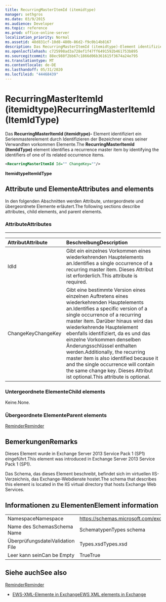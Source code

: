 ```yaml
---
title: RecurringMasterItemId (itemidtype)
manager: sethgros
ms.date: 03/9/2015
ms.audience: Developer
ms.topic: reference
ms.prod: office-online-server
localization_priority: Normal
ms.assetid: 48d831cf-10d8-480b-86d2-f9c0b14b8167
description: Das RecurringMasterItemId (itemidtype)-Element identifiziert ein Serienmasterelement durch Identifizieren der Bezeichner eines seiner Verwandten vorkommen Elemente.
ms.openlocfilehash: c725998ad3a728ef1f47ff6491592b461753b895
ms.sourcegitcommit: 88ec988f2bb67c1866d06b361615f3674a24e795
ms.translationtype: MT
ms.contentlocale: de-DE
ms.lasthandoff: 05/31/2020
ms.locfileid: "44468439"
---
```

# <a name="recurringmasteritemid-itemidtype"></a><span data-ttu-id="3ca5a-103">RecurringMasterItemId (itemidtype)</span><span class="sxs-lookup"><span data-stu-id="3ca5a-103">RecurringMasterItemId (ItemIdType)</span></span>

<span data-ttu-id="3ca5a-104">Das **RecurringMasterItemId (itemidtype)-** Element identifiziert ein Serienmasterelement durch Identifizieren der Bezeichner eines seiner Verwandten vorkommen Elemente.</span><span class="sxs-lookup"><span data-stu-id="3ca5a-104">The **RecurringMasterItemId (ItemIdType)** element identifies a recurrence master item by identifying the identifiers of one of its related occurrence items.</span></span> 
  
```XML
<RecurringMasterItemId Id="" ChangeKey=""/>
```

 <span data-ttu-id="3ca5a-105">**Itemidtype**</span><span class="sxs-lookup"><span data-stu-id="3ca5a-105">**ItemIdType**</span></span>
## <a name="attributes-and-elements"></a><span data-ttu-id="3ca5a-106">Attribute und Elemente</span><span class="sxs-lookup"><span data-stu-id="3ca5a-106">Attributes and elements</span></span>

<span data-ttu-id="3ca5a-107">In den folgenden Abschnitten werden Attribute, untergeordnete und übergeordnete Elemente erläutert.</span><span class="sxs-lookup"><span data-stu-id="3ca5a-107">The following sections describe attributes, child elements, and parent elements.</span></span>
  
### <a name="attributes"></a><span data-ttu-id="3ca5a-108">Attribute</span><span class="sxs-lookup"><span data-stu-id="3ca5a-108">Attributes</span></span>

****

|<span data-ttu-id="3ca5a-109">**Attribut**</span><span class="sxs-lookup"><span data-stu-id="3ca5a-109">**Attribute**</span></span>|<span data-ttu-id="3ca5a-110">**Beschreibung**</span><span class="sxs-lookup"><span data-stu-id="3ca5a-110">**Description**</span></span>|
|:-----|:-----|
|<span data-ttu-id="3ca5a-111">Id</span><span class="sxs-lookup"><span data-stu-id="3ca5a-111">Id</span></span>  <br/> |<span data-ttu-id="3ca5a-112">Gibt ein einzelnes Vorkommen eines wiederkehrenden Hauptelements an.</span><span class="sxs-lookup"><span data-stu-id="3ca5a-112">Identifies a single occurrence of a recurring master item.</span></span> <span data-ttu-id="3ca5a-113">Dieses Attribut ist erforderlich.</span><span class="sxs-lookup"><span data-stu-id="3ca5a-113">This attribute is required.</span></span>  <br/> |
|<span data-ttu-id="3ca5a-114">ChangeKey</span><span class="sxs-lookup"><span data-stu-id="3ca5a-114">ChangeKey</span></span>  <br/> |<span data-ttu-id="3ca5a-115">Gibt eine bestimmte Version eines einzelnen Auftretens eines wiederkehrenden Hauptelements an.</span><span class="sxs-lookup"><span data-stu-id="3ca5a-115">Identifies a specific version of a single occurrence of a recurring master item.</span></span> <span data-ttu-id="3ca5a-116">Darüber hinaus wird das wiederkehrende Hauptelement ebenfalls identifiziert, da es und das einzelne Vorkommen denselben Änderungsschlüssel enthalten werden.</span><span class="sxs-lookup"><span data-stu-id="3ca5a-116">Additionally, the recurring master item is also identified because it and the single occurrence will contain the same change key.</span></span> <span data-ttu-id="3ca5a-117">Dieses Attribut ist optional.</span><span class="sxs-lookup"><span data-stu-id="3ca5a-117">This attribute is optional.</span></span>  <br/> |
   
### <a name="child-elements"></a><span data-ttu-id="3ca5a-118">Untergeordnete Elemente</span><span class="sxs-lookup"><span data-stu-id="3ca5a-118">Child elements</span></span>

<span data-ttu-id="3ca5a-119">Keine.</span><span class="sxs-lookup"><span data-stu-id="3ca5a-119">None.</span></span>
  
### <a name="parent-elements"></a><span data-ttu-id="3ca5a-120">Übergeordnete Elemente</span><span class="sxs-lookup"><span data-stu-id="3ca5a-120">Parent elements</span></span>

[<span data-ttu-id="3ca5a-121">Reminder</span><span class="sxs-lookup"><span data-stu-id="3ca5a-121">Reminder</span></span>](reminder.md)
  
## <a name="remarks"></a><span data-ttu-id="3ca5a-122">Bemerkungen</span><span class="sxs-lookup"><span data-stu-id="3ca5a-122">Remarks</span></span>

<span data-ttu-id="3ca5a-123">Dieses Element wurde in Exchange Server 2013 Service Pack 1 (SP1) eingeführt.</span><span class="sxs-lookup"><span data-stu-id="3ca5a-123">This element was introduced in Exchange Server 2013 Service Pack 1 (SP1).</span></span>
  
<span data-ttu-id="3ca5a-124">Das Schema, das dieses Element beschreibt, befindet sich im virtuellen IIS-Verzeichnis, das Exchange-Webdienste hostet.</span><span class="sxs-lookup"><span data-stu-id="3ca5a-124">The schema that describes this element is located in the IIS virtual directory that hosts Exchange Web Services.</span></span>
  
## <a name="element-information"></a><span data-ttu-id="3ca5a-125">Informationen zu Elementen</span><span class="sxs-lookup"><span data-stu-id="3ca5a-125">Element information</span></span>

|||
|:-----|:-----|
|<span data-ttu-id="3ca5a-126">Namespace</span><span class="sxs-lookup"><span data-stu-id="3ca5a-126">Namespace</span></span>  <br/> |https://schemas.microsoft.com/exchange/services/2006/types  <br/> |
|<span data-ttu-id="3ca5a-127">Name des Schemas</span><span class="sxs-lookup"><span data-stu-id="3ca5a-127">Schema Name</span></span>  <br/> |<span data-ttu-id="3ca5a-128">Schematypen</span><span class="sxs-lookup"><span data-stu-id="3ca5a-128">Types schema</span></span>  <br/> |
|<span data-ttu-id="3ca5a-129">Überprüfungsdatei</span><span class="sxs-lookup"><span data-stu-id="3ca5a-129">Validation File</span></span>  <br/> |<span data-ttu-id="3ca5a-130">Types.xsd</span><span class="sxs-lookup"><span data-stu-id="3ca5a-130">Types.xsd</span></span>  <br/> |
|<span data-ttu-id="3ca5a-131">Leer kann sein</span><span class="sxs-lookup"><span data-stu-id="3ca5a-131">Can be Empty</span></span>  <br/> |<span data-ttu-id="3ca5a-132">True</span><span class="sxs-lookup"><span data-stu-id="3ca5a-132">True</span></span>  <br/> |
   
## <a name="see-also"></a><span data-ttu-id="3ca5a-133">Siehe auch</span><span class="sxs-lookup"><span data-stu-id="3ca5a-133">See also</span></span>



[<span data-ttu-id="3ca5a-134">Reminder</span><span class="sxs-lookup"><span data-stu-id="3ca5a-134">Reminder</span></span>](reminder.md)


- [<span data-ttu-id="3ca5a-135">EWS-XML-Elemente in Exchange</span><span class="sxs-lookup"><span data-stu-id="3ca5a-135">EWS XML elements in Exchange</span></span>](ews-xml-elements-in-exchange.md)


